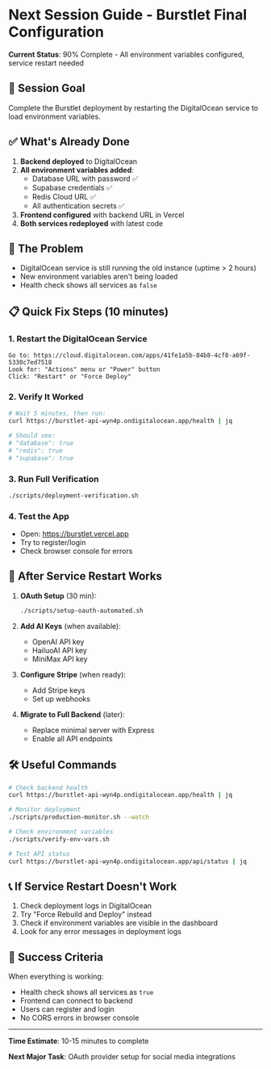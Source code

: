 # Next Session Guide - Burstlet Final Configuration

**Current Status**: 90% Complete - All environment variables configured, service restart needed

## 🎯 Session Goal
Complete the Burstlet deployment by restarting the DigitalOcean service to load environment variables.

## ✅ What's Already Done
1. **Backend deployed** to DigitalOcean
2. **All environment variables added**:
   - Database URL with password ✅
   - Supabase credentials ✅
   - Redis Cloud URL ✅
   - All authentication secrets ✅
3. **Frontend configured** with backend URL in Vercel
4. **Both services redeployed** with latest code

## 🔴 The Problem
- DigitalOcean service is still running the old instance (uptime > 2 hours)
- New environment variables aren't being loaded
- Health check shows all services as `false`

## 📋 Quick Fix Steps (10 minutes)

### 1. Restart the DigitalOcean Service
```
Go to: https://cloud.digitalocean.com/apps/41fe1a5b-84b8-4cf8-a69f-5330c7ed7518
Look for: "Actions" menu or "Power" button
Click: "Restart" or "Force Deploy"
```

### 2. Verify It Worked
```bash
# Wait 5 minutes, then run:
curl https://burstlet-api-wyn4p.ondigitalocean.app/health | jq

# Should see:
# "database": true
# "redis": true  
# "supabase": true
```

### 3. Run Full Verification
```bash
./scripts/deployment-verification.sh
```

### 4. Test the App
- Open: https://burstlet.vercel.app
- Try to register/login
- Check browser console for errors

## 🚀 After Service Restart Works

1. **OAuth Setup** (30 min):
   ```bash
   ./scripts/setup-oauth-automated.sh
   ```

2. **Add AI Keys** (when available):
   - OpenAI API key
   - HailuoAI API key
   - MiniMax API key

3. **Configure Stripe** (when ready):
   - Add Stripe keys
   - Set up webhooks

4. **Migrate to Full Backend** (later):
   - Replace minimal server with Express
   - Enable all API endpoints

## 🛠️ Useful Commands

```bash
# Check backend health
curl https://burstlet-api-wyn4p.ondigitalocean.app/health | jq

# Monitor deployment
./scripts/production-monitor.sh --watch

# Check environment variables
./scripts/verify-env-vars.sh

# Test API status
curl https://burstlet-api-wyn4p.ondigitalocean.app/api/status | jq
```

## 📞 If Service Restart Doesn't Work

1. Check deployment logs in DigitalOcean
2. Try "Force Rebuild and Deploy" instead
3. Check if environment variables are visible in the dashboard
4. Look for any error messages in deployment logs

## 🎉 Success Criteria

When everything is working:
- Health check shows all services as `true`
- Frontend can connect to backend
- Users can register and login
- No CORS errors in browser console

---

**Time Estimate**: 10-15 minutes to complete

**Next Major Task**: OAuth provider setup for social media integrations